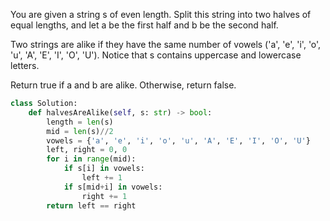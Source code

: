 You are given a string s of even length. Split this string into two halves of equal lengths, and let a be the first half and b be the second half.

Two strings are alike if they have the same number of vowels ('a', 'e', 'i', 'o', 'u', 'A', 'E', 'I', 'O', 'U'). Notice that s contains uppercase and lowercase letters.

Return true if a and b are alike. Otherwise, return false.

```Python 
class Solution:
    def halvesAreAlike(self, s: str) -> bool:
        length = len(s)
        mid = len(s)//2
        vowels = {'a', 'e', 'i', 'o', 'u', 'A', 'E', 'I', 'O', 'U'}
        left, right = 0, 0
        for i in range(mid):
            if s[i] in vowels:
                left += 1
            if s[mid+i] in vowels:
                right += 1
        return left == right
```
